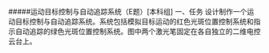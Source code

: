#####运动目标控制与自动追踪系统（E题）[本科组]
一、任务
设计制作一个运动目标控制与自动追踪系统。系统包括模拟目标运动的红色光斑位置控制系统和指示自动追踪的绿色光斑位置控制系统。图中两个激光笔固定在各自独立的二维电控云台上。

